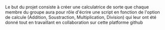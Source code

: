 Le but du projet consiste à créer une calculatrice de sorte que chaque membre du groupe aura pour rôle d'écrire une script en fonction de l'option de calcule (Addition, Soustraction, Multiplication, Division) qui leur ont été donné tout en travaillant en collaboration sur cette platforme github 
